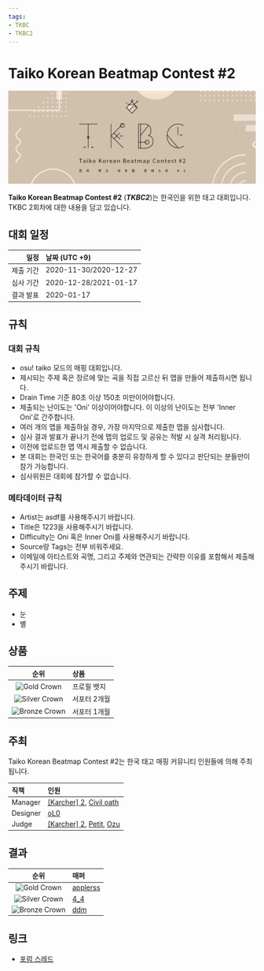 ```yaml
---
tags:
- TKBC
- TKBC2
---
```


# Taiko Korean Beatmap Contest #2

![TKBC2 Logo](img/logo.png)

**Taiko Korean Beatmap Contest #2** (***TKBC2***)는 한국인을 위한 태고 대회입니다. TKBC 2회차에 대한 내용을 담고 있습니다.

## 대회 일정

| 일정 | 날짜 (UTC +9) |
| --: | :-- |
| 제출 기간 | 2020-11-30/2020-12-27 |
| 심사 기간 | 2020-12-28/2021-01-17 |
| 결과 발표 | 2020-01-17 |

## 규칙

### 대회 규칙

- osu! taiko 모드의 매핑 대회입니다.
- 제시되는 주제 혹은 장르에 맞는 곡을 직접 고르신 뒤 맵을 만들어 제출하시면 됩니다.
- Drain Time 기준 80초 이상 150초 미만이어야합니다.
- 제출되는 난이도는 'Oni' 이상이어야합니다. 이 이상의 난이도는 전부 'Inner Oni'로 간주합니다.
- 여러 개의 맵을 제출하실 경우, 가장 마지막으로 제출한 맵을 심사합니다.
- 심사 결과 발표가 끝나기 전에 맵의 업로드 및 공유는 적발 시 실격 처리됩니다.
- 이전에 업로드한 맵 역시 제출할 수 없습니다.
- 본 대회는 한국인 또는 한국어를 충분히 유창하게 할 수 있다고 판단되는 분들만이 참가 가능합니다.
- 심사위원은 대회에 참가할 수 없습니다.

### 메타데이터 규칙

- Artist는 asdf를 사용해주시기 바랍니다.
- Title은 1223을 사용해주시기 바랍니다.
- Difficulty는 Oni 혹은 Inner Oni를 사용해주시기 바랍니다.
- Source랑 Tags는 전부 비워주세요.
- 이메일에 아티스트와 곡명, 그리고 주제와 연관되는 간략한 이유를 포함해서 제출해주시기 바랍니다.

## 주제

- 눈
- 별

## 상품

| 순위 | 상품 |
| :-: | :-- |
| ![Gold Crown](/wiki/shared/crown-gold.png "1st place") | 프로필 뱃지 |
| ![Silver Crown](/wiki/shared/crown-silver.png "2nd place") | 서포터 2개월 |
| ![Bronze Crown](/wiki/shared/crown-bronze.png "3rd place") | 서포터 1개월 |

## 주최

Taiko Korean Beatmap Contest #2는 한국 태고 매핑 커뮤니티 인원들에 의해 주최됩니다.

| 직책 | 인원 |
| :-- | :-- |
| Manager | [[Karcher] 2](https://osu.ppy.sh/users/9892196), [Civil oath](https://osu.ppy.sh/users/3216107) |
| Designer | [oL0](https://osu.ppy.sh/users/1134683) |
| Judge | [[Karcher] 2](https://osu.ppy.sh/users/9892196), [Petit](https://osu.ppy.sh/users/4637369), [Ozu](https://osu.ppy.sh/users/980092) |

## 결과

| 순위 | 매퍼 |
| :-: | :-- |
| ![Gold Crown](/wiki/shared/crown-gold.png "1st place") | [applerss](https://osu.ppy.sh/users/983349) |
| ![Silver Crown](/wiki/shared/crown-silver.png "2nd place") | [4_4](https://osu.ppy.sh/users/1152851) |
| ![Bronze Crown](/wiki/shared/crown-bronze.png "3rd place") | [ddm](https://osu.ppy.sh/users/7910282) |

## 링크

- [포럼 스레드](https://osu.ppy.sh/community/forums/topics/1162734)
